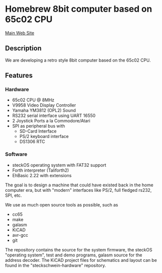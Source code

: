 # Homebrew 8bit computer based on 65c02 CPU #

[Main Web Site](http://steckschwein.de/)

## Description ##
We are developing a retro style 8bit computer based on the 65c02 CPU.

## Features ##

### Hardware ###
- 65c02 CPU @ 8MHz
- V9958 Video Display Controller
- Yamaha YM3812 (OPL2) Sound
- RS232 serial interface using UART 16550
- 2 Joystick Ports a la Commodore/Atari
- SPI as peripheral bus with
    - SD-Card Interface
    - PS/2 keyboard interface
    - DS1306 RTC

### Software ###
- steckOS operating system with FAT32 support
- Forth interpreter (Taliforth2)
- EhBasic 2.22 with extensions 


The goal is to design a machine that could have existed back in the home computer era, but with "modern" interfaces like PS/2, full fledged rs232, SPI, etc.

We use as much open source tools as possible, such as
- cc65
- make
- galasm
- KiCAD
- avr-gcc
- git

The repository contains the source for the system firmware, the steckOS "operating system", test and demo programs, galasm source for the address decoder.
The KiCAD project files for schematics and layout can be found in the "steckschwein-hardware" repository.
